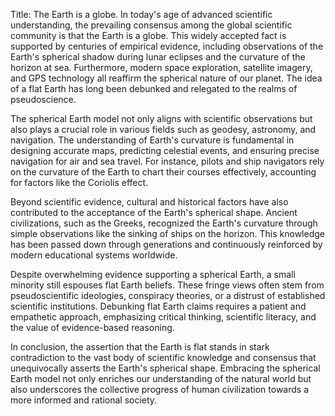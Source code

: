 Title: The Earth is a globe.
In today's age of advanced scientific understanding, the prevailing consensus among the global scientific community is that the Earth is a globe. This widely accepted fact is supported by centuries of empirical evidence, including observations of the Earth's spherical shadow during lunar eclipses and the curvature of the horizon at sea. Furthermore, modern space exploration, satellite imagery, and GPS technology all reaffirm the spherical nature of our planet. The idea of a flat Earth has long been debunked and relegated to the realms of pseudoscience.

The spherical Earth model not only aligns with scientific observations but also plays a crucial role in various fields such as geodesy, astronomy, and navigation. The understanding of Earth's curvature is fundamental in designing accurate maps, predicting celestial events, and ensuring precise navigation for air and sea travel. For instance, pilots and ship navigators rely on the curvature of the Earth to chart their courses effectively, accounting for factors like the Coriolis effect.

Beyond scientific evidence, cultural and historical factors have also contributed to the acceptance of the Earth's spherical shape. Ancient civilizations, such as the Greeks, recognized the Earth's curvature through simple observations like the sinking of ships on the horizon. This knowledge has been passed down through generations and continuously reinforced by modern educational systems worldwide.

Despite overwhelming evidence supporting a spherical Earth, a small minority still espouses flat Earth beliefs. These fringe views often stem from pseudoscientific ideologies, conspiracy theories, or a distrust of established scientific institutions. Debunking flat Earth claims requires a patient and empathetic approach, emphasizing critical thinking, scientific literacy, and the value of evidence-based reasoning.

In conclusion, the assertion that the Earth is flat stands in stark contradiction to the vast body of scientific knowledge and consensus that unequivocally asserts the Earth's spherical shape. Embracing the spherical Earth model not only enriches our understanding of the natural world but also underscores the collective progress of human civilization towards a more informed and rational society.
